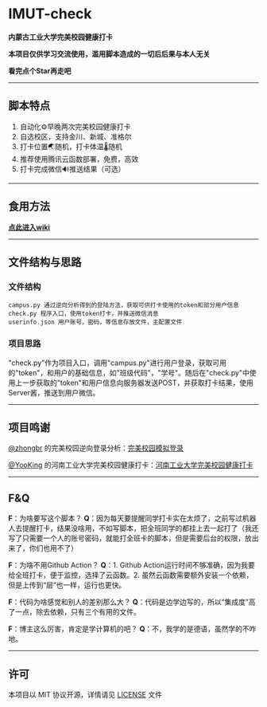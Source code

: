 # IMUT-check
**内蒙古工业大学完美校园健康打卡**

**本项目仅供学习交流使用，滥用脚本造成的一切后后果与本人无关**

**看完点个Star再走吧**

------------

## 脚本特点
1. 自动化⚙早晚两次完美校园健康打卡
2. 自选校区，支持金川、新城、准格尔
3. 打卡位置🌏随机，打卡体温🌡随机
4. 推荐使用腾讯云函数部署，免费，高效
5. 打卡完成微信🔊推送结果（可选）

------------

## 食用方法
[**点此进入wiki**](https://github.com/li14300/IMUT-check/wiki "**点此进入wiki**")

------------

## 文件结构与思路
### 文件结构
    campus.py 通过逆向分析得到的登陆方法，获取可供打卡使用的token和部分用户信息
    check.py 程序入口，使用token打卡，并推送微信消息
    userinfo.json 用户账号，密码，等信息存放文件，主配置文件
### 项目思路
"check.py"作为项目入口，调用"campus.py"进行用户登录，获取可用的"token"，和用户的基础信息，如"班级代码"，"学号"。随后在"check.py"中使用上一步获取的"token"和用户信息向服务器发送POST，并获取打卡结果，使用Server酱，推送到用户微信。

------------

## 项目鸣谢
[@zhongbr](https://github.com/zhongbr "@zhongbr") 的完美校园逆向登录分析：[完美校园模拟登录](https://github.com/zhongbr/wanmei_campus "完美校园模拟登录")

[@YooKing](https://github.com/YooKing "@YooKing") 的河南工业大学完美校园健康打卡：[河南工业大学完美校园健康打卡](https://github.com/YooKing/HAUT_autoCheck "河南工业大学完美校园健康打卡")

------------

## F&Q
**F**：为啥要写这个脚本？
**Q**：因为每天要提醒同学打卡实在太烦了，之前写过机器人去提醒打卡，结果没啥用，不如写脚本，把全班同学的都挂上去一起打了（我还写了只需要一个人的账号密码，就能打全班卡的脚本，但是需要后台的权限，放出来了，你们也用不了）

**F**：为啥不用Github Action？
**Q**：1. Github Action运行时间不够准确，因为我要给全班打卡，便于监控，选择了云函数。2. 虽然云函数需要额外安装一个依赖，但是上传到“层”也一样，运行也更快。

**F**：代码为啥感觉和别人的差别那么大？
**Q**：代码是边学边写的，所以“集成度”高了一点，除去依赖，只有三个有用的文件。

**F**：博主这么厉害，肯定是学计算机的吧？
**Q**：不，我学的是德语，虽然学的不咋地。

------------

## 许可
本项目以 MIT 协议开源，详情请见 [LICENSE](https://github.com/li14300/IMUT-check/blob/main/LICENSE "LICENSE") 文件

